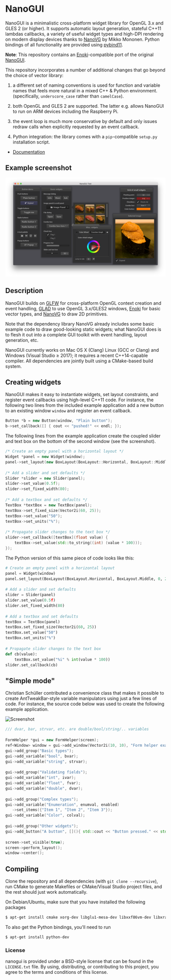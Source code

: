 # NanoGUI

NanoGUI is a minimalistic cross-platform widget library for OpenGL 3.x and GLES
2 (or higher).  It supports automatic layout generation, stateful C++11 lambdas
callbacks, a variety of useful widget types and high-DPI rendering on modern
display devices thanks to [NanoVG](https://github.com/memononen/NanoVG) by
Mikko Mononen.  Python bindings of all functionality are provided using
[pybind11](https://github.com/wjakob/pybind11).

**Note**: This repository contains an
[Enoki](https://github.com/mitsuba-renderer/enoki)-compatible port of the
original [NanoGUI](https://github.com/wjakob/nanogui).

This repository incorporates a number of additional changes that go beyond the
choice of vector library:

1. a different set of naming conventions is used for function and variable
   names that feels more natural in a mixed C++ & Python environment.
   (specifically, ``underscore_case`` rather than ``camelCase``).

2. both OpenGL and GLES 2 are supported. The latter e.g. allows NanoGUI to run
   on ARM devices including the Raspberry Pi.

3. the event loop is much more conservative by default and only issues redraw
   calls when explicitly requested by an event callback.

4. Python integration: the library comes with a ``pip``-compatible ``setup.py``
   installation script.

- [Documentation](https://nanogui.readthedocs.io)

## Example screenshot
![Screenshot](https://github.com/wjakob/nanogui/raw/master/resources/screenshot.png "Screenshot")

## Description
NanoGUI builds on [GLFW](http://www.glfw.org/) for cross-platform OpenGL context
creation and event handling, [GLAD](https://github.com/Dav1dde/glad) to use OpenGL
3.x/GLES2 windows, [Enoki](https://github.com/mitsuba-renderer/enoki) for
basic vector types, and [NanoVG](https://github.com/memononen/NanoVG) to draw
2D primitives.

Note that the dependency library NanoVG already includes some basic example
code to draw good-looking static widgets; what NanoGUI does is to flesh it
out into a complete GUI toolkit with event handling, layout generation, etc.

NanoGUI currently works on Mac OS X (Clang) Linux (GCC or Clang) and Windows
(Visual Studio ≥ 2017); it requires a recent C++14-capable compiler. All
dependencies are jointly built using a CMake-based build system.

## Creating widgets
NanoGUI makes it easy to instantiate widgets, set layout constraints, and
register event callbacks using high-level C++11 code. For instance, the
following two lines from the included example application add a new button to
an existing window `window` and register an event callback.
```C++
Button *b = new Button(window, "Plain button");
b->set_callback([] { cout << "pushed!" << endl; });
```

The following lines from the example application create the coupled
slider and text box on the bottom of the second window (see the screenshot).
```C++
/* Create an empty panel with a horizontal layout */
Widget *panel = new Widget(window);
panel->set_layout(new BoxLayout(BoxLayout::Horizontal, BoxLayout::Middle, 0, 20));

/* Add a slider and set defaults */
Slider *slider = new Slider(panel);
slider->set_value(0.5f);
slider->set_fixed_width(80);

/* Add a textbox and set defaults */
TextBox *textBox = new TextBox(panel);
textBox->set_fixed_size(Vector2i(60, 25));
textBox->set_value("50");
textBox->set_units("%");

/* Propagate slider changes to the text box */
slider->set_callback([textBox](float value) {
    textBox->set_value(std::to_string((int) (value * 100)));
});
```

The Python version of this same piece of code looks like this:
```Python
# Create an empty panel with a horizontal layout
panel = Widget(window)
panel.set_layout(BoxLayout(BoxLayout.Horizontal, BoxLayout.Middle, 0, 20))

# Add a slider and set defaults
slider = Slider(panel)
slider.set_value(0.5f)
slider.set_fixed_width(80)

# Add a textbox and set defaults
textBox = TextBox(panel)
textBox.set_fixed_size(Vector2i(60, 25))
textBox.set_value("50")
textBox.set_units("%")

# Propagate slider changes to the text box
def cb(value):
    textBox.set_value("%i" % int(value * 100))
slider.set_callback(cb)
```

## "Simple mode"

Christian Schüller contributed a convenience class that makes it possible to
create AntTweakBar-style variable manipulators using just a few lines of code.
For instance, the source code below was used to create the following example
application.

![Screenshot](https://github.com/wjakob/nanogui/raw/master/resources/screenshot2.png "Screenshot")


```C++
/// dvar, bar, strvar, etc. are double/bool/string/.. variables

FormHelper *gui = new FormHelper(screen);
ref<Window> window = gui->add_window(Vector2i(10, 10), "Form helper example");
gui->add_group("Basic types");
gui->add_variable("bool", bvar);
gui->add_variable("string", strvar);

gui->add_group("Validating fields");
gui->add_variable("int", ivar);
gui->add_variable("float", fvar);
gui->add_variable("double", dvar);

gui->add_group("Complex types");
gui->add_variable("Enumeration", enumval, enabled)
   ->set_items({"Item 1", "Item 2", "Item 3"});
gui->add_variable("Color", colval);

gui->add_group("Other widgets");
gui->add_button("A button", [](){ std::cout << "Button pressed." << std::endl; });

screen->set_visible(true);
screen->perform_layout();
window->center();
```

## Compiling
Clone the repository and all dependencies (with `git clone --recursive`),
run CMake to generate Makefiles or CMake/Visual Studio project files, and
the rest should just work automatically.

On Debian/Ubuntu, make sure that you have installed the following packages
```bash
$ apt-get install cmake xorg-dev libglu1-mesa-dev libxxf86vm-dev libxrandr-dev libxinerama-dev libxcursor-dev libxi-dev
```
To also get the Python bindings, you'll need to run
```bash
$ apt-get install python-dev
```
### License

nanogui is provided under a BSD-style license that can be found in the
``LICENSE.txt`` file. By using, distributing, or contributing to this project,
you agree to the terms and conditions of this license.
